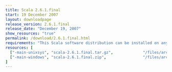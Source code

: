```yaml
---
title: Scala 2.6.1.final
start: 19 December 2007
layout: downloadpage
release_version: 2.6.1.final
release_date: "December 19, 2007"
show_resources: "true"
permalink: /download/2.6.1.final.html
requirements: "This Scala software distribution can be installed on any Unix-like or Windows system. It requires the Java runtime version 1.6 or later, which can be downloaded <a href='http://www.java.com/'>here</a>."
resources: [
  ["-main-unixsys", "scala-2.6.1.final.tar.gz",             "/files/archive/scala-2.6.1.final.tar.gz",                "Max OS X, Unix, Cygwin",  "14 MB"],
  ["-main-windows", "scala-2.6.1.final.zip",                "/files/archive/scala-2.6.1.final.zip",                   "Windows",                 "16 MB"]
]
---
```




